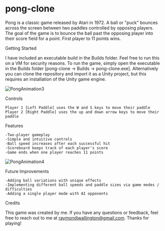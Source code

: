 # pong-clone

Pong is a classic game released by Atari in 1972. A ball or "puck" bounces across the screen between two paddles controlled by opposing players. The goal of the game is to bounce the ball past the opposing player into their score field for a point. First player to 11 points wins. 

Getting Started



I have included an executable build in the Builds folder. Feel free to run this on a VM for security reasons. To run the game, simply open the executable in the Builds folder [pong-clone -> Builds -> pong-clone.exe]. Alternatively you can clone the repository and import it as a Unity project, but this requires an installation of the Unity game engine.

![PongAnimation3](https://user-images.githubusercontent.com/91418047/227805375-21168eeb-3ca0-47c4-af3f-1a4a339dba46.gif)

Controls

    Player 1 [Left Paddle] uses the W and S keys to move their paddle
    Player 2 [Right Paddle] uses the up and down arrow keys to move their paddle

Features

    -Two-player gameplay
    -Simple and intuitive controls
    -Ball speed increases after each successful hit
    -Scoreboard keeps track of each player's score
    -Game ends when one player reaches 11 points
    
![PongAnimation4](https://user-images.githubusercontent.com/91418047/227807487-eb5bd4dd-b487-472d-95a7-5ddff5c9b742.gif)
    
Future Improvements

    -Adding ball variations with unique effects
    -Implementing different ball speeds and paddle sizes via game modes / difficulties
    -Adding a single player mode with AI opponents
    

    

Credits

This game was created by me. If you have any questions or feedback, feel free to reach out to me at raymondjwallington@gmail.com. Thanks for playing! 

